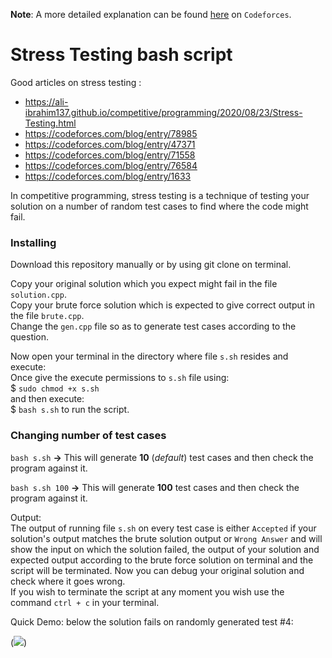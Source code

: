 **Note**: A more detailed explanation can be found [here](https://codeforces.com/blog/entry/78985) on `Codeforces`.
# Stress Testing bash script


Good articles on stress testing :
- https://ali-ibrahim137.github.io/competitive/programming/2020/08/23/Stress-Testing.html
- https://codeforces.com/blog/entry/78985
- https://codeforces.com/blog/entry/47371
- https://codeforces.com/blog/entry/71558
- https://codeforces.com/blog/entry/76584
- https://codeforces.com/blog/entry/1633


In competitive programming, stress testing is a technique of testing your solution on a number
of random test cases to find where the code might fail. 

### Installing
Download this repository manually or by using git clone on terminal.

Copy your original solution which you expect might fail in the file `solution.cpp`. <br>
Copy your brute force solution which is expected to give correct output in the file `brute.cpp`. <br>
Change the `gen.cpp` file so as to generate test cases according to the question. <br>

Now open your terminal in the directory where file `s.sh` resides and execute:<br>
Once give the execute permissions to `s.sh` file using: <br>
$ `sudo chmod +x s.sh` <br>
and then execute: <br>
$ `bash s.sh` to run the script.

### Changing number of test cases
`bash s.sh`
**->** This will generate **10** (_default_) test cases and then check the program against it.

`bash s.sh 100`
**->** This will generate **100** test cases and then check the program against it.

Output:<br> The output of running file `s.sh` on every test case is either `Accepted` if your solution's output matches the brute solution output or `Wrong Answer` and will show the input on which the solution failed, the output of your solution and expected output according to the brute force solution on terminal and the script will be terminated. Now you can debug your original solution and check where it goes wrong. <br>
If you wish to terminate the script at any moment you wish use the command `ctrl + c` in your terminal.<br>

Quick Demo: below the solution fails on randomly generated test #4: <br>

(![ ](https://imagehost.imageupload.net/2020/06/17/Screenshot-from-2020-06-18-01-47-25.png))

